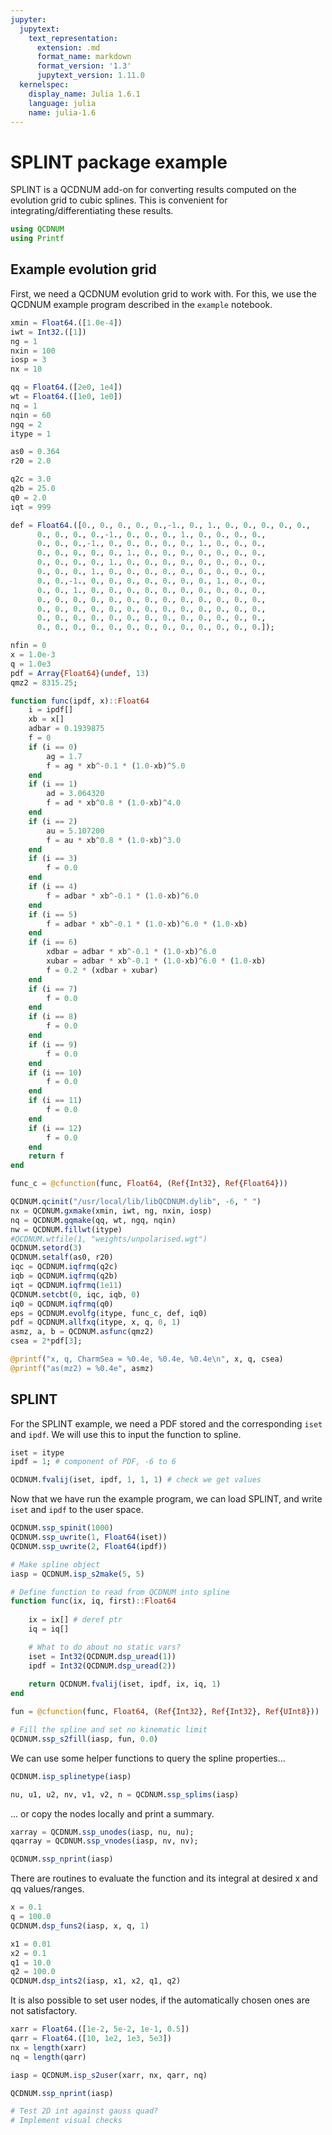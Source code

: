 ```yaml
---
jupyter:
  jupytext:
    text_representation:
      extension: .md
      format_name: markdown
      format_version: '1.3'
      jupytext_version: 1.11.0
  kernelspec:
    display_name: Julia 1.6.1
    language: julia
    name: julia-1.6
---
```


# SPLINT package example

SPLINT is a QCDNUM add-on for converting results computed on the evolution grid to cubic splines. This is convenient for integrating/differentiating these results.

```julia
using QCDNUM
using Printf
```

## Example evolution grid

First, we need a QCDNUM evolution grid to work with. For this, we use the QCDNUM example program described in the `example` notebook. 

```julia
xmin = Float64.([1.0e-4])
iwt = Int32.([1])
ng = 1
nxin = 100
iosp = 3
nx = 10

qq = Float64.([2e0, 1e4])
wt = Float64.([1e0, 1e0])
nq = 1
nqin = 60
ngq = 2
itype = 1

as0 = 0.364
r20 = 2.0

q2c = 3.0
q2b = 25.0
q0 = 2.0
iqt = 999

def = Float64.([0., 0., 0., 0., 0.,-1., 0., 1., 0., 0., 0., 0., 0.,     
      0., 0., 0., 0.,-1., 0., 0., 0., 1., 0., 0., 0., 0.,      
      0., 0., 0.,-1., 0., 0., 0., 0., 0., 1., 0., 0., 0.,      
      0., 0., 0., 0., 0., 1., 0., 0., 0., 0., 0., 0., 0.,      
      0., 0., 0., 0., 1., 0., 0., 0., 0., 0., 0., 0., 0.,      
      0., 0., 0., 1., 0., 0., 0., 0., 0., 0., 0., 0., 0.,      
      0., 0.,-1., 0., 0., 0., 0., 0., 0., 0., 1., 0., 0.,      
      0., 0., 1., 0., 0., 0., 0., 0., 0., 0., 0., 0., 0.,      
      0., 0., 0., 0., 0., 0., 0., 0., 0., 0., 0., 0., 0.,      
      0., 0., 0., 0., 0., 0., 0., 0., 0., 0., 0., 0., 0.,      
      0., 0., 0., 0., 0., 0., 0., 0., 0., 0., 0., 0., 0.,      
      0., 0., 0., 0., 0., 0., 0., 0., 0., 0., 0., 0., 0.]);

nfin = 0
x = 1.0e-3
q = 1.0e3
pdf = Array{Float64}(undef, 13)
qmz2 = 8315.25;
```

```julia code_folding=[0]
function func(ipdf, x)::Float64
    i = ipdf[]
    xb = x[]
    adbar = 0.1939875
    f = 0
    if (i == 0) 
        ag = 1.7
        f = ag * xb^-0.1 * (1.0-xb)^5.0
    end
    if (i == 1)
        ad = 3.064320
        f = ad * xb^0.8 * (1.0-xb)^4.0
    end
    if (i == 2)
        au = 5.107200
        f = au * xb^0.8 * (1.0-xb)^3.0
    end
    if (i == 3) 
        f = 0.0
    end
    if (i == 4)
        f = adbar * xb^-0.1 * (1.0-xb)^6.0
    end
    if (i == 5) 
        f = adbar * xb^-0.1 * (1.0-xb)^6.0 * (1.0-xb)
    end
    if (i == 6)
        xdbar = adbar * xb^-0.1 * (1.0-xb)^6.0
        xubar = adbar * xb^-0.1 * (1.0-xb)^6.0 * (1.0-xb)
        f = 0.2 * (xdbar + xubar)
    end
    if (i == 7)
        f = 0.0
    end
    if (i == 8)
        f = 0.0
    end
    if (i == 9)
        f = 0.0
    end
    if (i == 10)
        f = 0.0
    end
    if (i == 11)
        f = 0.0
    end
    if (i == 12)
        f = 0.0
    end
    return f
end

func_c = @cfunction(func, Float64, (Ref{Int32}, Ref{Float64}))
```

```julia
QCDNUM.qcinit("/usr/local/lib/libQCDNUM.dylib", -6, " ")
nx = QCDNUM.gxmake(xmin, iwt, ng, nxin, iosp)
nq = QCDNUM.gqmake(qq, wt, ngq, nqin)
nw = QCDNUM.fillwt(itype)
#QCDNUM.wtfile(1, "weights/unpolarised.wgt")
QCDNUM.setord(3)
QCDNUM.setalf(as0, r20)
iqc = QCDNUM.iqfrmq(q2c)
iqb = QCDNUM.iqfrmq(q2b)
iqt = QCDNUM.iqfrmq(1e11)
QCDNUM.setcbt(0, iqc, iqb, 0)
iq0 = QCDNUM.iqfrmq(q0)
eps = QCDNUM.evolfg(itype, func_c, def, iq0)
pdf = QCDNUM.allfxq(itype, x, q, 0, 1)
asmz, a, b = QCDNUM.asfunc(qmz2)
csea = 2*pdf[3];
```

```julia
@printf("x, q, CharmSea = %0.4e, %0.4e, %0.4e\n", x, q, csea)
@printf("as(mz2) = %0.4e", asmz)
```

## SPLINT


For the SPLINT example, we need a PDF stored and the corresponding `iset` and `ipdf`. We will use this to input the function to spline. 

```julia
iset = itype
ipdf = 1; # component of PDF, -6 to 6
```

```julia
QCDNUM.fvalij(iset, ipdf, 1, 1, 1) # check we get values
```

Now that we have run the example program, we can load SPLINT, and write `iset` and `ipdf` to the user space.

```julia
QCDNUM.ssp_spinit(1000)
QCDNUM.ssp_uwrite(1, Float64(iset))
QCDNUM.ssp_uwrite(2, Float64(ipdf))
```

```julia
# Make spline object
iasp = QCDNUM.isp_s2make(5, 5)
```

```julia
# Define function to read from QCDNUM into spline
function func(ix, iq, first)::Float64
    
    ix = ix[] # deref ptr
    iq = iq[]

    # What to do about no static vars?
    iset = Int32(QCDNUM.dsp_uread(1))
    ipdf = Int32(QCDNUM.dsp_uread(2))
    
    return QCDNUM.fvalij(iset, ipdf, ix, iq, 1)
end

fun = @cfunction(func, Float64, (Ref{Int32}, Ref{Int32}, Ref{UInt8}))
```

```julia
# Fill the spline and set no kinematic limit
QCDNUM.ssp_s2fill(iasp, fun, 0.0)
```

We can use some helper functions to query the spline properties...

```julia
QCDNUM.isp_splinetype(iasp)
```

```julia
nu, u1, u2, nv, v1, v2, n = QCDNUM.ssp_splims(iasp)
```

... or copy the nodes locally and print a summary.

```julia
xarray = QCDNUM.ssp_unodes(iasp, nu, nu);
qqarray = QCDNUM.ssp_vnodes(iasp, nv, nv);

QCDNUM.ssp_nprint(iasp)
```

There are routines to evaluate the function and its integral at desired x and qq values/ranges.

```julia
x = 0.1
q = 100.0
QCDNUM.dsp_funs2(iasp, x, q, 1)
```

```julia
x1 = 0.01
x2 = 0.1
q1 = 10.0
q2 = 100.0
QCDNUM.dsp_ints2(iasp, x1, x2, q1, q2)
```

It is also possible to set user nodes, if the automatically chosen ones are not satisfactory.

```julia
xarr = Float64.([1e-2, 5e-2, 1e-1, 0.5])
qarr = Float64.([10, 1e2, 1e3, 5e3])
nx = length(xarr)
nq = length(qarr)

iasp = QCDNUM.isp_s2user(xarr, nx, qarr, nq)
```

```julia
QCDNUM.ssp_nprint(iasp)
```
```julia
# Test 2D int against gauss quad?
# Implement visual checks
```



